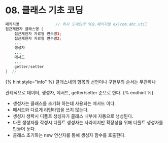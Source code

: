# 08. 클래스 기초 코딩

```java
패키지명                // 회사 도메인의 역순.패키지명 ex)com.abc.util
접근제한자 클래스명 {
    접근제한자 자료형 변수명1;
    접근제한자 자료형 변수명2;
    ...
    생성자
    ...
    메서드
    ...
    getter/setter
}  //
```

{% hint style="info" %}
클래스내의 항목의 선언이나 구현부의 순서는 무관하나

관례적으로 데이터, 생성자, 메서드, getter/setter 순으로 한다.
{% endhint %}

* 생성자는 클래스를 초기화 하는데 사용되는 메서드 이다.
* 메서드와 다르게 리턴타입을 쓰지 않는다.
* 생성자 생략시 디폴트 생성자가 클래스 내부에 자동으로 생성된다.
* 다른 생성자를 작성시 디폴트 생성자는 사라지지만 확장성을 위해 디폴트 생성자를 만들어 둔다.
* 클래스 초기화는 new 연산자를 통해 생성자 함수를 호출한다.

